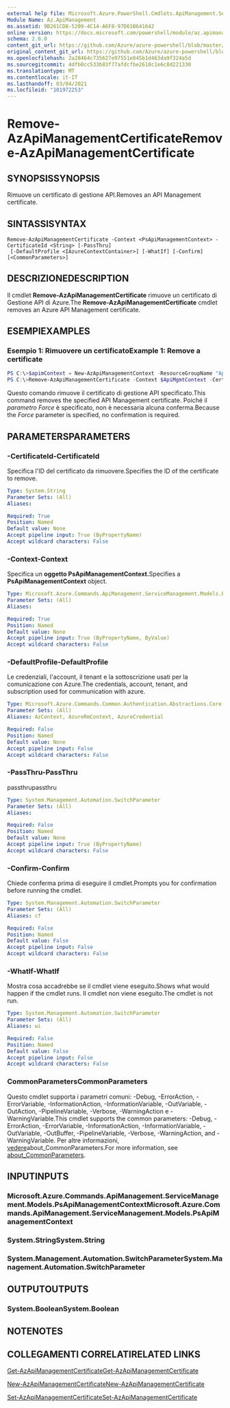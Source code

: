 ```yaml
---
external help file: Microsoft.Azure.PowerShell.Cmdlets.ApiManagement.ServiceManagement.dll-Help.xml
Module Name: Az.ApiManagement
ms.assetid: 9B261CD8-5209-4C14-A6F8-97D61B641642
online version: https://docs.microsoft.com/powershell/module/az.apimanagement/remove-azapimanagementcertificate
schema: 2.0.0
content_git_url: https://github.com/Azure/azure-powershell/blob/master/src/ApiManagement/ApiManagement/help/Remove-AzApiManagementCertificate.md
original_content_git_url: https://github.com/Azure/azure-powershell/blob/master/src/ApiManagement/ApiManagement/help/Remove-AzApiManagementCertificate.md
ms.openlocfilehash: 2a28464c735627e97551e845b1d463da9f324a5d
ms.sourcegitcommit: 4dfb0cc533b83f77afdcfbe2618c1e6c8d221330
ms.translationtype: MT
ms.contentlocale: it-IT
ms.lasthandoff: 03/04/2021
ms.locfileid: "101972253"
---
```

# <span data-ttu-id="399fe-101">Remove-AzApiManagementCertificate</span><span class="sxs-lookup"><span data-stu-id="399fe-101">Remove-AzApiManagementCertificate</span></span>

## <span data-ttu-id="399fe-102">SYNOPSIS</span><span class="sxs-lookup"><span data-stu-id="399fe-102">SYNOPSIS</span></span>
<span data-ttu-id="399fe-103">Rimuove un certificato di gestione API.</span><span class="sxs-lookup"><span data-stu-id="399fe-103">Removes an API Management certificate.</span></span>

## <span data-ttu-id="399fe-104">SINTASSI</span><span class="sxs-lookup"><span data-stu-id="399fe-104">SYNTAX</span></span>

```
Remove-AzApiManagementCertificate -Context <PsApiManagementContext> -CertificateId <String> [-PassThru]
 [-DefaultProfile <IAzureContextContainer>] [-WhatIf] [-Confirm] [<CommonParameters>]
```

## <span data-ttu-id="399fe-105">DESCRIZIONE</span><span class="sxs-lookup"><span data-stu-id="399fe-105">DESCRIPTION</span></span>
<span data-ttu-id="399fe-106">Il cmdlet **Remove-AzApiManagementCertificate** rimuove un certificato di Gestione API di Azure.</span><span class="sxs-lookup"><span data-stu-id="399fe-106">The **Remove-AzApiManagementCertificate** cmdlet removes an Azure API Management certificate.</span></span>

## <span data-ttu-id="399fe-107">ESEMPI</span><span class="sxs-lookup"><span data-stu-id="399fe-107">EXAMPLES</span></span>

### <span data-ttu-id="399fe-108">Esempio 1: Rimuovere un certificato</span><span class="sxs-lookup"><span data-stu-id="399fe-108">Example 1: Remove a certificate</span></span>
```powershell
PS C:\>$apimContext = New-AzApiManagementContext -ResourceGroupName "Api-Default-WestUS" -ServiceName "contoso"
PS C:\>Remove-AzApiManagementCertificate -Context $ApiMgmtContext -CertificateId "0123456789" -Force
```

<span data-ttu-id="399fe-109">Questo comando rimuove il certificato di gestione API specificato.</span><span class="sxs-lookup"><span data-stu-id="399fe-109">This command removes the specified API Management certificate.</span></span>
<span data-ttu-id="399fe-110">Poiché il *parametro Force* è specificato, non è necessaria alcuna conferma.</span><span class="sxs-lookup"><span data-stu-id="399fe-110">Because the *Force* parameter is specified, no confirmation is required.</span></span>

## <span data-ttu-id="399fe-111">PARAMETERS</span><span class="sxs-lookup"><span data-stu-id="399fe-111">PARAMETERS</span></span>

### <span data-ttu-id="399fe-112">-CertificateId</span><span class="sxs-lookup"><span data-stu-id="399fe-112">-CertificateId</span></span>
<span data-ttu-id="399fe-113">Specifica l'ID del certificato da rimuovere.</span><span class="sxs-lookup"><span data-stu-id="399fe-113">Specifies the ID of the certificate to remove.</span></span>

```yaml
Type: System.String
Parameter Sets: (All)
Aliases:

Required: True
Position: Named
Default value: None
Accept pipeline input: True (ByPropertyName)
Accept wildcard characters: False
```

### <span data-ttu-id="399fe-114">-Context</span><span class="sxs-lookup"><span data-stu-id="399fe-114">-Context</span></span>
<span data-ttu-id="399fe-115">Specifica un **oggetto PsApiManagementContext.**</span><span class="sxs-lookup"><span data-stu-id="399fe-115">Specifies a **PsApiManagementContext** object.</span></span>

```yaml
Type: Microsoft.Azure.Commands.ApiManagement.ServiceManagement.Models.PsApiManagementContext
Parameter Sets: (All)
Aliases:

Required: True
Position: Named
Default value: None
Accept pipeline input: True (ByPropertyName, ByValue)
Accept wildcard characters: False
```

### <span data-ttu-id="399fe-116">-DefaultProfile</span><span class="sxs-lookup"><span data-stu-id="399fe-116">-DefaultProfile</span></span>
<span data-ttu-id="399fe-117">Le credenziali, l'account, il tenant e la sottoscrizione usati per la comunicazione con Azure.</span><span class="sxs-lookup"><span data-stu-id="399fe-117">The credentials, account, tenant, and subscription used for communication with azure.</span></span>

```yaml
Type: Microsoft.Azure.Commands.Common.Authentication.Abstractions.Core.IAzureContextContainer
Parameter Sets: (All)
Aliases: AzContext, AzureRmContext, AzureCredential

Required: False
Position: Named
Default value: None
Accept pipeline input: False
Accept wildcard characters: False
```

### <span data-ttu-id="399fe-118">-PassThru</span><span class="sxs-lookup"><span data-stu-id="399fe-118">-PassThru</span></span>
<span data-ttu-id="399fe-119">passthru</span><span class="sxs-lookup"><span data-stu-id="399fe-119">passthru</span></span>

```yaml
Type: System.Management.Automation.SwitchParameter
Parameter Sets: (All)
Aliases:

Required: False
Position: Named
Default value: None
Accept pipeline input: True (ByPropertyName)
Accept wildcard characters: False
```

### <span data-ttu-id="399fe-120">-Confirm</span><span class="sxs-lookup"><span data-stu-id="399fe-120">-Confirm</span></span>
<span data-ttu-id="399fe-121">Chiede conferma prima di eseguire il cmdlet.</span><span class="sxs-lookup"><span data-stu-id="399fe-121">Prompts you for confirmation before running the cmdlet.</span></span>

```yaml
Type: System.Management.Automation.SwitchParameter
Parameter Sets: (All)
Aliases: cf

Required: False
Position: Named
Default value: False
Accept pipeline input: False
Accept wildcard characters: False
```

### <span data-ttu-id="399fe-122">-WhatIf</span><span class="sxs-lookup"><span data-stu-id="399fe-122">-WhatIf</span></span>
<span data-ttu-id="399fe-123">Mostra cosa accadrebbe se il cmdlet viene eseguito.</span><span class="sxs-lookup"><span data-stu-id="399fe-123">Shows what would happen if the cmdlet runs.</span></span>
<span data-ttu-id="399fe-124">Il cmdlet non viene eseguito.</span><span class="sxs-lookup"><span data-stu-id="399fe-124">The cmdlet is not run.</span></span>

```yaml
Type: System.Management.Automation.SwitchParameter
Parameter Sets: (All)
Aliases: wi

Required: False
Position: Named
Default value: False
Accept pipeline input: False
Accept wildcard characters: False
```

### <span data-ttu-id="399fe-125">CommonParameters</span><span class="sxs-lookup"><span data-stu-id="399fe-125">CommonParameters</span></span>
<span data-ttu-id="399fe-126">Questo cmdlet supporta i parametri comuni: -Debug, -ErrorAction, -ErrorVariable, -InformationAction, -InformationVariable, -OutVariable, -OutAction, -PipelineVariable, -Verbose, -WarningAction e -WarningVariable.</span><span class="sxs-lookup"><span data-stu-id="399fe-126">This cmdlet supports the common parameters: -Debug, -ErrorAction, -ErrorVariable, -InformationAction, -InformationVariable, -OutVariable, -OutBuffer, -PipelineVariable, -Verbose, -WarningAction, and -WarningVariable.</span></span> <span data-ttu-id="399fe-127">Per altre informazioni, [vedere](http://go.microsoft.com/fwlink/?LinkID=113216)about_CommonParameters.</span><span class="sxs-lookup"><span data-stu-id="399fe-127">For more information, see [about_CommonParameters](http://go.microsoft.com/fwlink/?LinkID=113216).</span></span>

## <span data-ttu-id="399fe-128">INPUT</span><span class="sxs-lookup"><span data-stu-id="399fe-128">INPUTS</span></span>

### <span data-ttu-id="399fe-129">Microsoft.Azure.Commands.ApiManagement.ServiceManagement.Models.PsApiManagementContext</span><span class="sxs-lookup"><span data-stu-id="399fe-129">Microsoft.Azure.Commands.ApiManagement.ServiceManagement.Models.PsApiManagementContext</span></span>

### <span data-ttu-id="399fe-130">System.String</span><span class="sxs-lookup"><span data-stu-id="399fe-130">System.String</span></span>

### <span data-ttu-id="399fe-131">System.Management.Automation.SwitchParameter</span><span class="sxs-lookup"><span data-stu-id="399fe-131">System.Management.Automation.SwitchParameter</span></span>

## <span data-ttu-id="399fe-132">OUTPUT</span><span class="sxs-lookup"><span data-stu-id="399fe-132">OUTPUTS</span></span>

### <span data-ttu-id="399fe-133">System.Boolean</span><span class="sxs-lookup"><span data-stu-id="399fe-133">System.Boolean</span></span>

## <span data-ttu-id="399fe-134">NOTE</span><span class="sxs-lookup"><span data-stu-id="399fe-134">NOTES</span></span>

## <span data-ttu-id="399fe-135">COLLEGAMENTI CORRELATI</span><span class="sxs-lookup"><span data-stu-id="399fe-135">RELATED LINKS</span></span>

[<span data-ttu-id="399fe-136">Get-AzApiManagementCertificate</span><span class="sxs-lookup"><span data-stu-id="399fe-136">Get-AzApiManagementCertificate</span></span>](./Get-AzApiManagementCertificate.md)

[<span data-ttu-id="399fe-137">New-AzApiManagementCertificate</span><span class="sxs-lookup"><span data-stu-id="399fe-137">New-AzApiManagementCertificate</span></span>](./New-AzApiManagementCertificate.md)

[<span data-ttu-id="399fe-138">Set-AzApiManagementCertificate</span><span class="sxs-lookup"><span data-stu-id="399fe-138">Set-AzApiManagementCertificate</span></span>](./Set-AzApiManagementCertificate.md)


